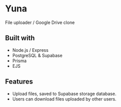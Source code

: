 # Yuna
File uploader / Google Drive clone

## Built with 

* Node.js / Express
* PostgreSQL & Supabase
* Prisma
* EJS

## Features

* Upload files, saved to Supabase storage database.
* Users can download files uploaded by other users.
  
  
